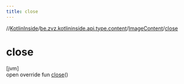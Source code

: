 ```yaml
---
title: close
---
```

//[KotlinInside](../../../index.html)/[be.zvz.kotlininside.api.type.content](../index.html)/[ImageContent](index.html)/[close](close.html)



# close



[jvm]\
open override fun [close](close.html)()




